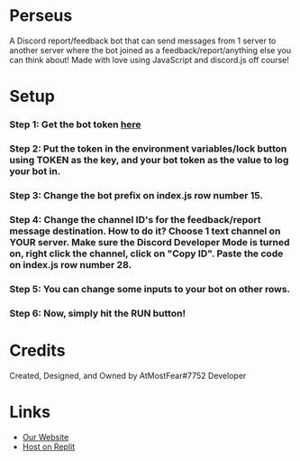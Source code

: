 # Perseus
A Discord report/feedback bot that can send messages from 1 server to another server where the bot joined as a feedback/report/anything else you can think about! Made with love using JavaScript and discord.js off course!

# Setup
### Step 1: Get the bot token [here](https://discord.com/developers/applications)
### Step 2: Put the token in the environment variables/lock button using **TOKEN** as the key, and your bot token as the value to log your bot in.
### Step 3: Change the bot prefix on index.js row number 15.
### Step 4: Change the channel ID's for the feedback/report message destination. How to do it? Choose 1 **text** channel on **YOUR** server. Make sure the Discord Developer Mode is turned on, right click the channel, click on "Copy ID". Paste the code on index.js row number 28.
### Step 5: You can change some inputs to your bot on other rows.
### Step 6: Now, simply hit the RUN button!

# Credits
Created, Designed, and Owned by AtMostFear#7752 Developer

# Links
- [Our Website](https://sites.google.com/view/atmostfeardevelopersite)
- [Host on Replit](https://replit.com/github/RayZenYTBE/Perseus)
